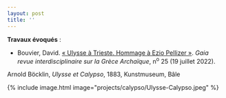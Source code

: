 ```yaml
---
layout: post
title: ''
---
```


**Travaux évoqués** : 
- Bouvier, David. [«&nbsp;Ulysse à Trieste. Hommage à Ezio Pellizer&nbsp;»](https://doi.org/10.4000/gaia.2644). <i>Gaia revue interdisciplinaire sur la Grèce Archaïque</i>, n<sup>o</sup> 25 (19 juillet 2022).

Arnold Böcklin, <i>Ulysse et Calypso</i>, 1883, Kunstmuseum, Bâle

{% include image.html image="projects/calypso/Ulysse-Calypso.jpeg" %}
